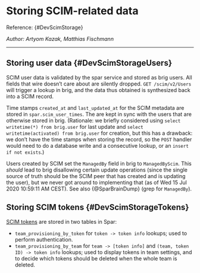 # Storing SCIM-related data

Reference: {#DevScimStorage}

*Author: Artyom Kazak, Matthias Fischmann*

---

## Storing user data {#DevScimStorageUsers}

SCIM user data is validated by the spar service and stored as brig users.  All fields that wire doesn’t care about are silently dropped.  `GET /scim/v2/Users` will trigger a lookup in brig, and the data thus obtained is synthesized back into a SCIM record.

Time stamps `created_at` and `last_updated_at` for the SCIM metadata are stored in `spar.scim_user_times`.  The are kept in sync with the users that are otherwise stored in brig.  (Rationale: we briefly considered using `select writetime(*) from brig.user` for last update and `select writetime(activated) from brig.user` for creation, but this has a drawback: we don’t have the time stamps when storing the record, so the `POST` handler would need to do a database write and a consecutive lookup, or an `insert if not exists`.)

Users created by SCIM set the `ManagedBy` field in brig to `ManagedByScim`.  This *should* lead to brig disallowing certain update operations (since the single source of truth should be the SCIM peer that has created and is updating the user), but we never got around to implementing that (as of Wed 15 Jul 2020 10:59:11 AM CEST).  See also {@SparBrainDump} (grep for `ManagedBy`).

## Storing SCIM tokens {#DevScimStorageTokens}

[SCIM tokens](../../reference/provisioning/scim-token.md) are stored in two tables in Spar:

* `team_provisioning_by_token` for `token -> token info` lookups; used to perform authentication.
* `team_provisioning_by_team` for `team -> [token info]` and `(team, token ID) -> token info` lookups; used to display tokens in team settings, and to decide which tokens should be deleted when the whole team is deleted.
